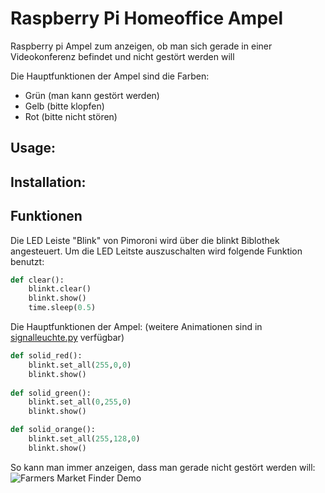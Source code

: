 # Raspberry Pi Homeoffice Ampel
 Raspberry pi Ampel zum anzeigen, ob man sich gerade in einer Videokonferenz befindet und nicht gestört werden will


Die Hauptfunktionen der Ampel sind die Farben:
* Grün (man kann gestört werden)
* Gelb (bitte klopfen)
* Rot  (bitte nicht stören)

## Usage:

## Installation:

## Funktionen
Die LED Leiste "Blink" von Pimoroni wird über die blinkt Biblothek angesteuert. Um die LED Leitste auszuschalten wird folgende Funktion benutzt:
```python
def clear():
    blinkt.clear()
    blinkt.show()
    time.sleep(0.5)
```
Die Hauptfunktionen der Ampel: (weitere Animationen sind in [signalleuchte.py](https://github.com/hehimself/raspberry-homeoffice-light/blob/main/signalleuchte.py) verfügbar)
```python
def solid_red():
    blinkt.set_all(255,0,0)
    blinkt.show()
    
def solid_green():
    blinkt.set_all(0,255,0)
    blinkt.show()    

def solid_orange():
    blinkt.set_all(255,128,0)
    blinkt.show()
```

So kann man immer anzeigen, dass man gerade nicht gestört werden will:
![Farmers Market Finder Demo](photos/video_red.gif)
